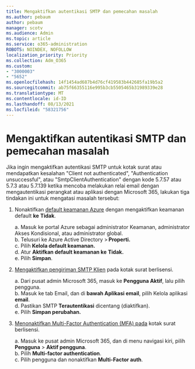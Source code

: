 ```yaml
---
title: Mengaktifkan autentikasi SMTP dan pemecahan masalah
ms.author: pebaum
author: pebaum
manager: scotv
ms.audience: Admin
ms.topic: article
ms.service: o365-administration
ROBOTS: NOINDEX, NOFOLLOW
localization_priority: Priority
ms.collection: Adm_O365
ms.custom:
- "3000003"
- "5652"
ms.openlocfilehash: 14f1454ad687b4d76cf419583b442685fa19b5a2
ms.sourcegitcommit: ab75f66355116e995b3cb5505465b31989339e28
ms.translationtype: MT
ms.contentlocale: id-ID
ms.lasthandoff: 08/13/2021
ms.locfileid: "58321756"
---
```

# <a name="enable-smtp-authentication-and-troubleshooting"></a>Mengaktifkan autentikasi SMTP dan pemecahan masalah

Jika ingin mengaktifkan autentikasi SMTP untuk kotak surat atau mendapatkan kesalahan "Client not authenticated", "Authentication unsuccessful", atau "SmtpClientAuthentication" dengan kode 5.7.57 atau 5.7.3 atau 5.7.139 ketika mencoba melakukan relai email dengan mengautentikasi perangkat atau aplikasi dengan Microsoft 365, lakukan tiga tindakan ini untuk mengatasi masalah tersebut:

1. Nonaktifkan [default keamanan Azure](https://docs.microsoft.com/azure/active-directory/fundamentals/concept-fundamentals-security-defaults) dengan mengaktifkan keamanan default **ke** **Tidak**.

    a. Masuk ke portal Azure sebagai administrator Keamanan, administrator Akses Kondisional, atau administrator global.<BR/>
    b. Telusuri ke Azure Active Directory > **Properti.**<BR/>
    c. Pilih **Kelola default keamanan.**<BR/>
    d. Atur **Aktifkan default keamanan ke** **Tidak.**<BR/>
    e. Pilih **Simpan**.

2. [Mengaktifkan pengiriman SMTP Klien](https://docs.microsoft.com/exchange/clients-and-mobile-in-exchange-online/authenticated-client-smtp-submission#enable-smtp-auth-for-specific-mailboxes) pada kotak surat berlisensi.

    a. Dari pusat admin Microsoft 365, masuk ke **Pengguna Aktif**, lalu pilih pengguna.<BR/>
    b. Masuk ke tab Email, dan di **bawah Aplikasi email**, pilih Kelola aplikasi **email**.<BR/>
    d. Pastikan SMTP **Terautentikasi** dicentang (diaktifkan).<BR/>
    e. Pilih **Simpan perubahan.**<BR/>

3. [Menonaktifkan Multi-Factor Authentication (MFA) pada](https://docs.microsoft.com/microsoft-365/admin/security-and-compliance/set-up-multi-factor-authentication#turn-off-legacy-per-user-mfa) kotak surat berlisensi.

    a. Masuk ke pusat admin Microsoft 365, dan di menu navigasi kiri, pilih **Pengguna**  >  **Aktif pengguna**.<BR/>
    b. Pilih **Multi-factor authentication**.<BR/>
    c. Pilih pengguna dan nonaktifkan **Multi-Factor auth**.<BR/>
